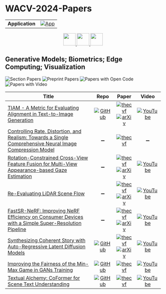 # WACV-2024-Papers

<table>
    <tr>
        <td><strong>Application</strong></td>
        <td>
            <a href="https://huggingface.co/spaces/DmitryRyumin/NewEraAI-Papers" style="float:left;">
                <img src="https://img.shields.io/badge/🤗-NewEraAI--Papers-FFD21F.svg" alt="App" />
            </a>
        </td>
    </tr>
</table>

<div align="center">
    <a href="https://github.com/DmitryRyumin/WACV-2024-Papers/blob/main/sections/2024/main/oral_iv_ru_ll_pv.md">
        <img src="https://cdn.jsdelivr.net/gh/DmitryRyumin/NewEraAI-Papers@main/images/left.svg" width="40" alt="" />
    </a>
    <a href="https://github.com/DmitryRyumin/WACV-2024-Papers/">
        <img src="https://cdn.jsdelivr.net/gh/DmitryRyumin/NewEraAI-Papers@main/images/home.svg" width="40" alt="" />
    </a>
    <a href="https://github.com/DmitryRyumin/WACV-2024-Papers/blob/main/sections/2024/main/oral_3d_ad_efpe_vx.md">
        <img src="https://cdn.jsdelivr.net/gh/DmitryRyumin/NewEraAI-Papers@main/images/right.svg" width="40" alt="" />
    </a>
</div>

## Generative Models; Biometrics; Edge Computing; Visualization

![Section Papers](https://img.shields.io/badge/Section%20Papers-8-42BA16) ![Preprint Papers](https://img.shields.io/badge/Preprint%20Papers-5-b31b1b) ![Papers with Open Code](https://img.shields.io/badge/Papers%20with%20Open%20Code-4-1D7FBF) ![Papers with Video](https://img.shields.io/badge/Papers%20with%20Video-7-FF0000)

| **Title** | **Repo** | **Paper** | **Video** |
|-----------|:--------:|:---------:|:---------:|
| [TIAM - A Metric for Evaluating Alignment in Text-to-Image Generation](https://openaccess.thecvf.com/content/WACV2024/html/Grimal_TIAM_-_A_Metric_for_Evaluating_Alignment_in_Text-to-Image_Generation_WACV_2024_paper.html) | [![GitHub](https://img.shields.io/github/stars/grimalPaul/TIAM?style=flat)](https://github.com/grimalPaul/TIAM) | [![thecvf](https://img.shields.io/badge/pdf-thecvf-7395C5.svg)](https://openaccess.thecvf.com/content/WACV2024/papers/Grimal_TIAM_-_A_Metric_for_Evaluating_Alignment_in_Text-to-Image_Generation_WACV_2024_paper.pdf) <br /> [![arXiv](https://img.shields.io/badge/arXiv-2307.05134-b31b1b.svg)](http://arxiv.org/abs/2307.05134) | [![YouTube](https://img.shields.io/badge/YouTube-%23FF0000.svg?style=for-the-badge&logo=YouTube&logoColor=white)](https://www.youtube.com/watch?v=668sw3hlYDo) |
| [Controlling Rate, Distortion, and Realism: Towards a Single Comprehensive Neural Image Compression Model](https://openaccess.thecvf.com/content/WACV2024/html/Iwai_Controlling_Rate_Distortion_and_Realism_Towards_a_Single_Comprehensive_Neural_WACV_2024_paper.html) | :heavy_minus_sign: | [![thecvf](https://img.shields.io/badge/pdf-thecvf-7395C5.svg)](https://openaccess.thecvf.com/content/WACV2024/papers/Iwai_Controlling_Rate_Distortion_and_Realism_Towards_a_Single_Comprehensive_Neural_WACV_2024_paper.pdf) | :heavy_minus_sign: |
| [Rotation-Constrained Cross-View Feature Fusion for Multi-View Appearance-based Gaze Estimation](https://openaccess.thecvf.com/content/WACV2024/html/Hisadome_Rotation-Constrained_Cross-View_Feature_Fusion_for_Multi-View_Appearance-Based_Gaze_Estimation_WACV_2024_paper.html) | :heavy_minus_sign: | [![thecvf](https://img.shields.io/badge/pdf-thecvf-7395C5.svg)](https://openaccess.thecvf.com/content/WACV2024/papers/Hisadome_Rotation-Constrained_Cross-View_Feature_Fusion_for_Multi-View_Appearance-Based_Gaze_Estimation_WACV_2024_paper.pdf) <br /> [![arXiv](https://img.shields.io/badge/arXiv-2305.12704-b31b1b.svg)](http://arxiv.org/abs/2305.12704) | [![YouTube](https://img.shields.io/badge/YouTube-%23FF0000.svg?style=for-the-badge&logo=YouTube&logoColor=white)](https://www.youtube.com/watch?v=0LRHGLIxXTM) |
| [Re-Evaluating LiDAR Scene Flow](https://openaccess.thecvf.com/content/WACV2024/html/Chodosh_Re-Evaluating_LiDAR_Scene_Flow_WACV_2024_paper.html) | :heavy_minus_sign: | [![thecvf](https://img.shields.io/badge/pdf-thecvf-7395C5.svg)](https://openaccess.thecvf.com/content/WACV2024/papers/Chodosh_Re-Evaluating_LiDAR_Scene_Flow_WACV_2024_paper.pdf) <br /> [![arXiv](https://img.shields.io/badge/arXiv-2304.02150-b31b1b.svg)](http://arxiv.org/abs/2304.02150) | [![YouTube](https://img.shields.io/badge/YouTube-%23FF0000.svg?style=for-the-badge&logo=YouTube&logoColor=white)](https://www.youtube.com/watch?v=k1TCpdJBXWU) |
| [FastSR-NeRF: Improving NeRF Efficiency on Consumer Devices with a Simple Super-Resolution Pipeline](https://openaccess.thecvf.com/content/WACV2024/html/Lin_FastSR-NeRF_Improving_NeRF_Efficiency_on_Consumer_Devices_With_a_Simple_WACV_2024_paper.html) | :heavy_minus_sign: | [![thecvf](https://img.shields.io/badge/pdf-thecvf-7395C5.svg)](https://openaccess.thecvf.com/content/WACV2024/papers/Lin_FastSR-NeRF_Improving_NeRF_Efficiency_on_Consumer_Devices_With_a_Simple_WACV_2024_paper.pdf) <br /> [![arXiv](https://img.shields.io/badge/arXiv-2312.11537-b31b1b.svg)](http://arxiv.org/abs/2312.11537) | [![YouTube](https://img.shields.io/badge/YouTube-%23FF0000.svg?style=for-the-badge&logo=YouTube&logoColor=white)](https://www.youtube.com/watch?v=RG-nLkxOfVM) |
| [Synthesizing Coherent Story with Auto-Regressive Latent Diffusion Models](https://openaccess.thecvf.com/content/WACV2024/html/Pan_Synthesizing_Coherent_Story_With_Auto-Regressive_Latent_Diffusion_Models_WACV_2024_paper.html) | [![GitHub](https://img.shields.io/github/stars/xichenpan/ARLDM?style=flat)](https://github.com/xichenpan/ARLDM) | [![thecvf](https://img.shields.io/badge/pdf-thecvf-7395C5.svg)](https://openaccess.thecvf.com/content/WACV2024/papers/Pan_Synthesizing_Coherent_Story_With_Auto-Regressive_Latent_Diffusion_Models_WACV_2024_paper.pdf) <br /> [![arXiv](https://img.shields.io/badge/arXiv-2211.10950-b31b1b.svg)](http://arxiv.org/abs/2211.10950) | [![YouTube](https://img.shields.io/badge/YouTube-%23FF0000.svg?style=for-the-badge&logo=YouTube&logoColor=white)](https://www.youtube.com/watch?v=iIwsgrneaRQ) |
| [Improving the Fairness of the Min-Max Game in GANs Training](https://openaccess.thecvf.com/content/WACV2024/html/Zhang_Improving_the_Fairness_of_the_Min-Max_Game_in_GANs_Training_WACV_2024_paper.html) | [![GitHub](https://img.shields.io/github/stars/zzhang05/IGGAN?style=flat)](https://github.com/zzhang05/IGGAN) | [![thecvf](https://img.shields.io/badge/pdf-thecvf-7395C5.svg)](https://openaccess.thecvf.com/content/WACV2024/papers/Zhang_Improving_the_Fairness_of_the_Min-Max_Game_in_GANs_Training_WACV_2024_paper.pdf) | [![YouTube](https://img.shields.io/badge/YouTube-%23FF0000.svg?style=for-the-badge&logo=YouTube&logoColor=white)](https://www.youtube.com/watch?v=76nWAlKoa8I) |
| [Textual Alchemy: CoFormer for Scene Text Understanding](https://openaccess.thecvf.com/content/WACV2024/html/Deshmukh_Textual_Alchemy_CoFormer_for_Scene_Text_Understanding_WACV_2024_paper.html) | [![GitHub](https://img.shields.io/github/stars/CandleLabAI/CoFormer-WACV-2024?style=flat)](https://github.com/CandleLabAI/CoFormer-WACV-2024) | [![thecvf](https://img.shields.io/badge/pdf-thecvf-7395C5.svg)](https://openaccess.thecvf.com/content/WACV2024/papers/Deshmukh_Textual_Alchemy_CoFormer_for_Scene_Text_Understanding_WACV_2024_paper.pdf) | [![YouTube](https://img.shields.io/badge/YouTube-%23FF0000.svg?style=for-the-badge&logo=YouTube&logoColor=white)](https://www.youtube.com/watch?v=T2X0MVZjnJM) |
